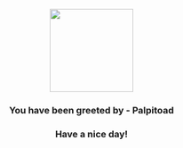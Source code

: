 <p align="center">
    <img src="https://raw.githubusercontent.com/PokeAPI/sprites/master/sprites/pokemon/536.png" width="150" height="150">
</p>
<h3 align="center">You have been greeted by - <b>Palpitoad</b></h3>
<h3 align="center">Have a nice day!</h3>
